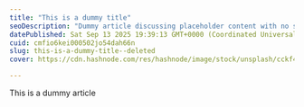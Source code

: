 ```yaml
---
title: "This is a dummy title"
seoDescription: "Dummy article discussing placeholder content with no substantive information"
datePublished: Sat Sep 13 2025 19:39:13 GMT+0000 (Coordinated Universal Time)
cuid: cmfio6kei000502jo54dah66n
slug: this-is-a-dummy-title--deleted
cover: https://cdn.hashnode.com/res/hashnode/image/stock/unsplash/cckf4TsHAuw/upload/ad22bda612b4f00dd2be0a5dd043dc14.jpeg

---
```


This is a dummy article